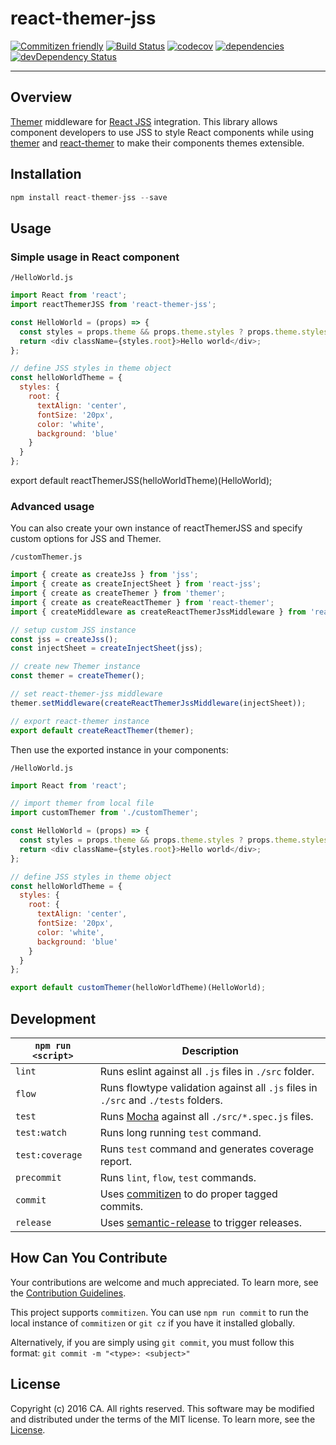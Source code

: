 # react-themer-jss
[![Commitizen friendly](https://img.shields.io/badge/commitizen-friendly-brightgreen.svg)](http://commitizen.github.io/cz-cli/)
[![Build Status](https://travis-ci.org/caapim/react-themer-jss.svg?branch=master)](https://travis-ci.org/caapim/react-themer-jss)
[![codecov](https://codecov.io/gh/caapim/react-themer-jss/branch/master/graph/badge.svg)](https://codecov.io/gh/caapim/react-themer-jss)
[![dependencies](https://david-dm.org/caapim/react-themer-jss.svg)](https://david-dm.org/caapim/react-themer-jss)
[![devDependency Status](https://david-dm.org/caapim/react-themer-jss/dev-status.svg)](https://david-dm.org/caapim/react-themer-jss#info=devDependencies)
************************************************************

## Overview
[Themer](https://github.com/CAAPIM/themer) middleware for [React JSS](https://github.com/cssinjs/react-jss) integration. This library allows component developers to use JSS to style React components while using [themer](https://github.com/CAAPIM/themer) and [react-themer](https://github.com/CAAPIM/react-themer) to make their components themes extensible.

## Installation
```js
npm install react-themer-jss --save
```

## Usage

### Simple usage in React component

`/HelloWorld.js`
```js
import React from 'react';
import reactThemerJSS from 'react-themer-jss';

const HelloWorld = (props) => {
  const styles = props.theme && props.theme.styles ? props.theme.styles : {};
  return <div className={styles.root}>Hello world</div>;
};

// define JSS styles in theme object
const helloWorldTheme = {
  styles: {
    root: {
      textAlign: 'center',
      fontSize: '20px',
      color: 'white',
      background: 'blue'
    }
  }
};
```

export default reactThemerJSS(helloWorldTheme)(HelloWorld);

### Advanced usage

You can also create your own instance of reactThemerJSS and specify custom options for JSS and Themer.

`/customThemer.js`
```js
import { create as createJss } from 'jss';
import { create as createInjectSheet } from 'react-jss';
import { create as createThemer } from 'themer';
import { create as createReactThemer } from 'react-themer';
import { createMiddleware as createReactThemerJssMiddleware } from 'react-themer-jss';

// setup custom JSS instance
const jss = createJss();
const injectSheet = createInjectSheet(jss);

// create new Themer instance
const themer = createThemer();

// set react-themer-jss middleware
themer.setMiddleware(createReactThemerJssMiddleware(injectSheet));

// export react-themer instance
export default createReactThemer(themer);
```

Then use the exported instance in your components:

`/HelloWorld.js`
```js
import React from 'react';

// import themer from local file
import customThemer from './customThemer';

const HelloWorld = (props) => {
  const styles = props.theme && props.theme.styles ? props.theme.styles : {};
  return <div className={styles.root}>Hello world</div>;
};

// define JSS styles in theme object
const helloWorldTheme = {
  styles: {
    root: {
      textAlign: 'center',
      fontSize: '20px',
      color: 'white',
      background: 'blue'
    }
  }
};

export default customThemer(helloWorldTheme)(HelloWorld);
```

## Development
|`npm run <script>`|Description|
|------------------|-----------|
|`lint`| Runs eslint against all `.js` files in `./src` folder.|
|`flow`| Runs flowtype validation against all `.js` files in `./src` and `./tests` folders.|
|`test`|Runs [Mocha](https://github.com/mochajs/mocha) against all `./src/*.spec.js` files.|
|`test:watch`|Runs long running `test` command.|
|`test:coverage`|Runs `test` command and generates coverage report.|
|`precommit`|Runs `lint`, `flow`, `test` commands.|
|`commit`|Uses [commitizen](https://github.com/commitizen/cz-cli) to do proper tagged commits.|
|`release`|Uses [semantic-release](https://github.com/semantic-release/semantic-release) to trigger releases.|

## How Can You Contribute
Your contributions are welcome and much appreciated. To learn more, see the [Contribution Guidelines](https://github.com/CAAPIM/react-themer-jss/blob/master/CONTRIBUTING.md).

This project supports `commitizen`. You can use `npm run commit` to run the local instance of `commitizen` or `git cz` if you have it installed globally.

Alternatively, if you are simply using `git commit`, you must follow this format:
`git commit -m "<type>: <subject>"`

## License
Copyright (c) 2016 CA. All rights reserved.
This software may be modified and distributed under the terms of the MIT license. To learn more, see the [License](https://github.com/CAAPIM/react-themer-jss/blob/master/LICENSE).
